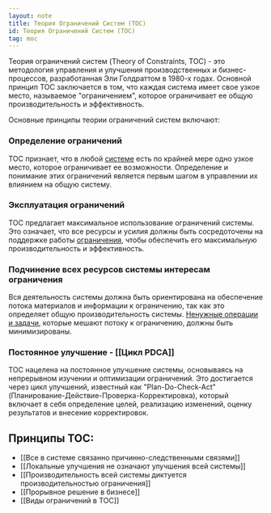```yaml
---
layout: note
title: Теория Ограничений Систем (ТОС)
id: Теория Ограничений Систем (ТОС)
tag: moc
---
```


Теория ограничений систем (Theory of Constraints, TOC) - это методология управления и улучшения производственных и бизнес-процессов, разработанная Эли Голдраттом в 1980-х годах. Основной принцип TOC заключается в том, что каждая система имеет свое узкое место, называемое "ограничением", которое ограничивает ее общую производительность и эффективность.

Основные принципы теории ограничений систем включают:

### Определение ограничений
TOC признает, что в любой [системе](§%20Системный%20подход.md) есть по крайней мере одно узкое место, которое ограничивает ее возможности. Определение и понимание этих ограничений является первым шагом в управлении их влиянием на общую систему.
### Эксплуатация ограничений
TOC предлагает максимальное использование ограничений системы. Это означает, что все ресурсы и усилия должны быть сосредоточены на поддержке работы [ограничения](Виды%20ограничений%20в%20ТОС.md), чтобы обеспечить его максимальную производительность и эффективность.
### Подчинение всех ресурсов системы интересам ограничения
Вся деятельность системы должна быть ориентирована на обеспечение потока материалов и информации к ограничению, так как это определяет общую производительность системы. [Ненужные операции и задачи](Муда%20-%20потери,%20действия%20не%20создающие%20ценности.md), которые мешают потоку к ограничению, должны быть минимизированы.
### Постоянное улучшение - [[Цикл PDCA]]
TOC нацелена на постоянное улучшение системы, основываясь на непрерывном изучении и оптимизации ограничений. Это достигается через цикл улучшений, известный как "Plan-Do-Check-Act" (Планирование-Действие-Проверка-Корректировка), который включает в себя определение целей, реализацию изменений, оценку результатов и внесение корректировок.

## Принципы ТОС:
- [[Все в системе связанно причинно-следственными связями]]
- [[Локальные улучшения не означают улучшения всей системы]]
- [[Производительность всей системы диктуется производительностью ограничения]]
- [[Прорывное решение в бизнесе]]
- [[Виды ограничений в ТОС]]





